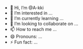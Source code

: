 - 👋 Hi, I’m @A-kki
- 👀 I’m interested in ...
- 🌱 I’m currently learning ...
- 💞️ I’m looking to collaborate on ...
- 📫 How to reach me ...
- 😄 Pronouns: ...
- ⚡ Fun fact: ...

<!---
A-kki/A-kki is a ✨ special ✨ repository because its `README.md` (this file) appears on your GitHub profile.
You can click the Preview link to take a look at your changes.
--->

